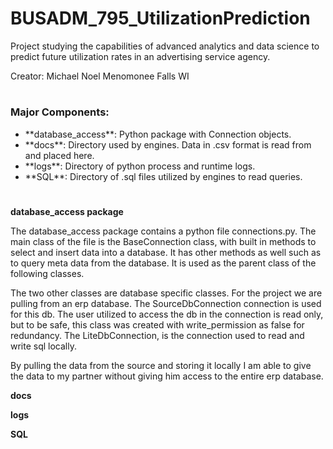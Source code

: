 # BUSADM_795_UtilizationPrediction
Project studying the capabilities of advanced analytics and data science to predict future utilization rates in an 
advertising service agency. 

Creator: Michael Noel Menomonee Falls WI
#
<h3>Major Components:</h3>

<ul>
<li>**database_access**: Python package with Connection objects.</li>
<li>**docs**: Directory used by engines. Data in .csv format is read from and placed here.</li>
<li>**logs**: Directory of python process and runtime logs.</li>
<li>**SQL**: Directory of .sql files utilized by engines to read queries.</li>
</ul>

#

**database_access package**  

The database_access package contains a python file connections.py. 
The main class of the file is the BaseConnection class, with built in methods to select and insert data into a database. 
It has other methods as well such as to query meta data from the database. 
It is used as the parent class of the following classes.  
  
The two other classes are database specific classes. For the project we are pulling from an erp database. 
The SourceDbConnection connection is used for this db. 
The user utilized to access the db in the connection is read only, but to be safe,
this class was created with write_permission as false for redundancy. 
The LiteDbConnection, is the connection used to read and write sql locally. 

By pulling the data from the source and storing it locally I am able to give the data to my partner without giving him access to the entire erp database.

**docs**  

**logs**  

**SQL**
